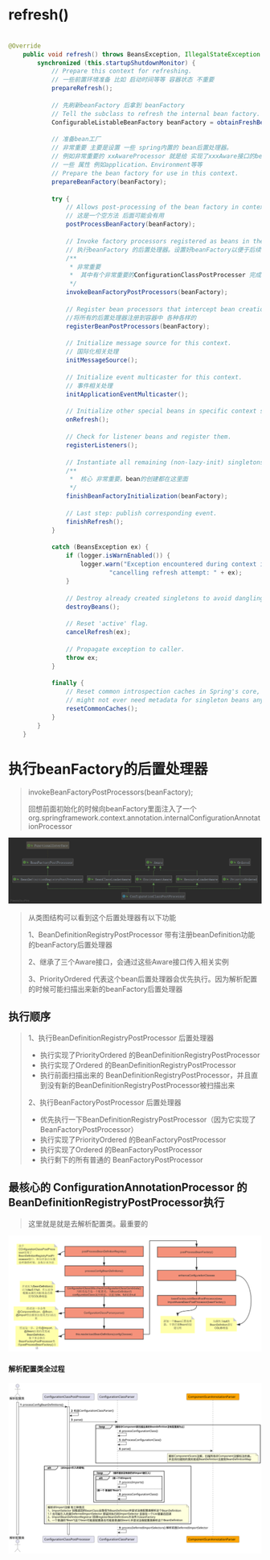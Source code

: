 # refresh()

```java

@Override
	public void refresh() throws BeansException, IllegalStateException {
		synchronized (this.startupShutdownMonitor) {
			// Prepare this context for refreshing.
			// 一些前置环境准备 比如 启动时间等等 容器状态 不重要
			prepareRefresh();

			// 先刷新beanFactory 后拿到 beanFactory
			// Tell the subclass to refresh the internal bean factory.
			ConfigurableListableBeanFactory beanFactory = obtainFreshBeanFactory();

			// 准备bean工厂
			// 非常重要 主要是设置 一些 spring内置的 bean后置处理器。
			// 例如非常重要的 xxAwareProcessor 就是给 实现了xxxAware接口的bean中注入
			// 一些 属性 例如application、Environment等等
			// Prepare the bean factory for use in this context.
			prepareBeanFactory(beanFactory);

			try {
				// Allows post-processing of the bean factory in context subclasses.
				// 这是一个空方法 后面可能会有用
				postProcessBeanFactory(beanFactory);

				// Invoke factory processors registered as beans in the context.
				// 执行beanFactory 的后置处理器。设置好beanFactory以便于后续 来生成bean
				/**
				 * 非常重要 
				 *  其中有个非常重要的ConfigurationClassPostProcesser 完成了配置类的解析 扫描bd
				 */
				invokeBeanFactoryPostProcessors(beanFactory);

				// Register bean processors that intercept bean creation.
				//将所有的后置处理器注册到容器中 各种各样的
				registerBeanPostProcessors(beanFactory);

				// Initialize message source for this context.
				// 国际化相关处理
				initMessageSource();

				// Initialize event multicaster for this context.
				// 事件相关处理
				initApplicationEventMulticaster();

				// Initialize other special beans in specific context subclasses.
				onRefresh();

				// Check for listener beans and register them.
				registerListeners();

				// Instantiate all remaining (non-lazy-init) singletons.
				/**
				 *  核心 非常重要。bean的创建都在这里面
				 */
				finishBeanFactoryInitialization(beanFactory);

				// Last step: publish corresponding event.
				finishRefresh();
			}

			catch (BeansException ex) {
				if (logger.isWarnEnabled()) {
					logger.warn("Exception encountered during context initialization - " +
							"cancelling refresh attempt: " + ex);
				}

				// Destroy already created singletons to avoid dangling resources.
				destroyBeans();

				// Reset 'active' flag.
				cancelRefresh(ex);

				// Propagate exception to caller.
				throw ex;
			}

			finally {
				// Reset common introspection caches in Spring's core, since we
				// might not ever need metadata for singleton beans anymore...
				resetCommonCaches();
			}
		}
	}

```



#  执行beanFactory的后置处理器

>  invokeBeanFactoryPostProcessors(beanFactory);
>
> 回想前面初始化的时候向beanFactory里面注入了一个org.springframework.context.annotation.internalConfigurationAnnotationProcessor 

![img](pic/5f1e9bc40791291b996a04f9.png)

>  从类图结构可以看到这个后置处理器有以下功能
>
> 1、BeanDefinitionRegistryPostProcessor 带有注册beanDefinition功能的beanFactory后置处理器
>
> 2、继承了三个Aware接口，会通过这些Aware接口传入相关实例
>
> 3、PriorityOrdered 代表这个bean后置处理器会优先执行。因为解析配置的时候可能扫描出来新的beanFactory后置处理器

## 执行顺序

> 1、执行BeanDefinitionRegistryPostProcessor 后置处理器
>
> 	- 执行实现了PriorityOrdered 的BeanDefinitionRegistryPostProcessor
> 	- 执行实现了Ordered 的BeanDefinitionRegistryPostProcessor
> 	- 执行前面扫描出来的 BeanDefinitionRegistryPostProcessor，并且直到没有新的BeanDefinitionRegistryPostProcessor被扫描出来
>
> 2、执行BeanFactoryPostProcessor  后置处理器
>
> - 优先执行一下BeanDefinitionRegistryPostProcessor（因为它实现了BeanFactoryPostProcessor）
> - 执行实现了PriorityOrdered 的BeanFactoryPostProcessor
> - 执行实现了Ordered 的BeanFactoryPostProcessor
> - 执行剩下的所有普通的 BeanFactoryPostProcessor



## 最核心的 ConfigurationAnnotationProcessor 的BeanDefinitionRegistryPostProcessor执行

> 这里就是就是去解析配置类。最重要的

![img](pic/5f1e9c031e08533a6288d217.png)

#### 解析配置类全过程

![下载](pic/下载.svg)
